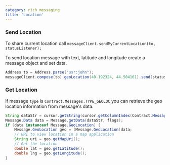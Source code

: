 ```yaml
---
category: rich messaging
title: 'Location'
---
```


### Send Location

To share current location call `messageClient.sendMyCurrentLocation(to, statusListener);`

To send location message with text, latitude and longitude create a message object and set data.

```java
Address to = Address.parse("usr:john");
messageClient.compose(to).geoLocation(40.192324, 44.504161).send(statusListener);
```

### Get Location

If message `type` is `Contract.Messages.TYPE_GEOLOC` you can retrieve the geo location information from message's data.

```java
String dataStr = cursor.getString(cursor.getColumnIndex(Contract.Messages.DATA));
Message.Data data = Message.getData(dataStr, flags);
if (data instanceof Message.GeoLocation) {
    Message.GeoLocation geo = (Message.GeoLocation)data;
    // URI to view location in a map application
    String uri = geo.getMapUri();
    // Get the location
    double lat = geo.getLatitude();
    double lng = geo.getLongitude();
}
```
